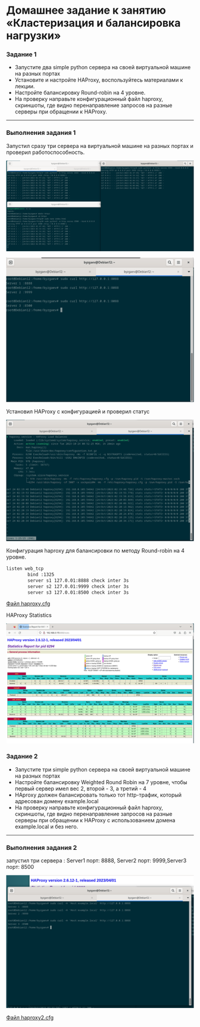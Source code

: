 # Домашнее задание к занятию «Кластеризация и балансировка нагрузки»

### Задание 1
- Запустите два simple python сервера на своей виртуальной машине на разных портах
- Установите и настройте HAProxy, воспользуйтесь материалами к лекции.
- Настройте балансировку Round-robin на 4 уровне.
- На проверку направьте конфигурационный файл haproxy, скриншоты, где видно перенаправление запросов на разные серверы при обращении к HAProxy.

------

### Выполнения задания 1

 Запустил сразу три сервера на виртуальной машине на разных портах и проверил работоспособность.

 ![image](https://github.com/Byzgaev-I/Cluster_and_balansing/blob/main/3%20servera.png)

 ![image](https://github.com/Byzgaev-I/Cluster_and_balansing/blob/main/3%20servera%20test.png)

Установил HAProxy c конфигурацией и проверил статус
 
![image](https://github.com/Byzgaev-I/Cluster_and_balansing/blob/main/haproxy%20status.png)

Конфигурация haproxy для балансировки по методу Round-robin на 4 уровне.

```
listen web_tcp
        bind :1325
        server s1 127.0.01:8888 check inter 3s
        server s2 127.0.01:9999 check inter 3s
        server s3 127.0.01:8500 check inter 3s

```
[Файл haproxy.cfg](https://github.com/Byzgaev-I/Cluster_and_balansing/blob/main/01_haproxy.cfg)

HAProxy Statistics

![image](https://github.com/Byzgaev-I/Cluster_and_balansing/blob/main/Stats%20tcp.png)


### Задание 2
- Запустите три simple python сервера на своей виртуальной машине на разных портах
- Настройте балансировку Weighted Round Robin на 7 уровне, чтобы первый сервер имел вес 2, второй - 3, а третий - 4
- HAproxy должен балансировать только тот http-трафик, который адресован домену example.local
- На проверку направьте конфигурационный файл haproxy, скриншоты, где видно перенаправление запросов на разные серверы при обращении к HAProxy c использованием домена example.local и без него.

------

### Выполнения задания 2

запустил три сервера : Server1 порт: 8888, Server2 порт: 9999,Server3 порт: 8500

![image](https://github.com/Byzgaev-I/Cluster_and_balansing/blob/main/3%20сервера%202.png)

[Файл haproxy2.cfg](https://github.com/Byzgaev-I/Cluster_and_balansing/blob/main/02_haproxy.cfg)
